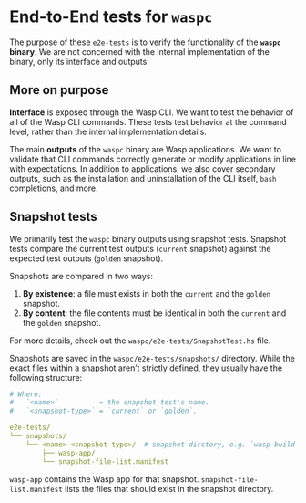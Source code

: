 # End-to-End tests for `waspc`

The purpose of these `e2e-tests` is to verify the functionality of the **`waspc` binary**.
We are not concerned with the internal implementation of the binary, only its interface and outputs.

## More on purpose

**Interface** is exposed through the Wasp CLI. We want to test the behavior of all of the Wasp CLI commands. These tests test behavior at the command level, rather than the internal implementation details.

The main **outputs** of the `waspc` binary are Wasp applications. We want to validate that CLI commands correctly generate or modify applications in line with expectations.
In addition to applications, we also cover secondary outputs, such as the installation and uninstallation of the CLI itself, `bash` completions, and more.

## Snapshot tests

We primarily test the `waspc` binary outputs using snapshot tests.
Snapshot tests compare the current test outputs (`current` snapshot) against the expected test outputs (`golden` snapshot).

Snapshots are compared in two ways:

1. **By existence**: a file must exists in both the `current` and the `golden` snapshot.
2. **By content**: the file contents must be identical in both the `current` and the `golden` snapshot.

For more details, check out the `waspc/e2e-tests/SnapshotTest.hs` file.

Snapshots are saved in the `waspc/e2e-tests/snapshots/` directory.
While the exact files within a snapshot aren’t strictly defined, they usually have the following structure:

```yaml
# Where:
#   `<name>`          = the snapshot test's name.
#   `<snapshot-type>` = `current` or `golden`.

e2e-tests/
└── snapshots/
    └── <name>-<snapshot-type>/  # snapshot dirctory, e.g. `wasp-build-current`, `wasp-build-golden`
        ├── wasp-app/
        └── snapshot-file-list.manifest
```

`wasp-app` contains the Wasp app for that snapshot.
`snapshot-file-list.manifest` lists the files that should exist in the snapshot directory.
